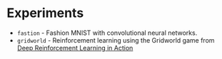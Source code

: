 # Experiments

* `fastion` - Fashion MNIST with convolutional neural networks.
* `gridworld` - Reinforcement learning using the Gridworld game from
[Deep Reinforcement Learning in Action](https://github.com/DeepReinforcementLearning/DeepReinforcementLearningInAction)
